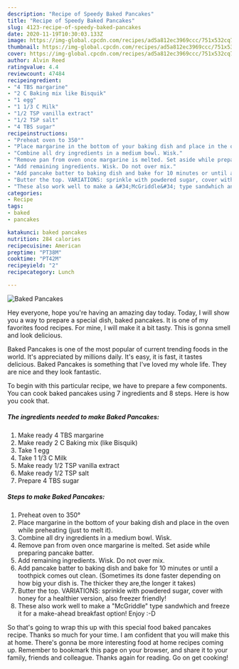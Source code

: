 ```yaml
---
description: "Recipe of Speedy Baked Pancakes"
title: "Recipe of Speedy Baked Pancakes"
slug: 4123-recipe-of-speedy-baked-pancakes
date: 2020-11-19T10:30:03.133Z
image: https://img-global.cpcdn.com/recipes/ad5a812ec3969ccc/751x532cq70/baked-pancakes-recipe-main-photo.jpg
thumbnail: https://img-global.cpcdn.com/recipes/ad5a812ec3969ccc/751x532cq70/baked-pancakes-recipe-main-photo.jpg
cover: https://img-global.cpcdn.com/recipes/ad5a812ec3969ccc/751x532cq70/baked-pancakes-recipe-main-photo.jpg
author: Alvin Reed
ratingvalue: 4.4
reviewcount: 47484
recipeingredient:
- "4 TBS margarine"
- "2 C Baking mix like Bisquik"
- "1 egg"
- "1 1/3 C Milk"
- "1/2 TSP vanilla extract"
- "1/2 TSP salt"
- "4 TBS sugar"
recipeinstructions:
- "Preheat oven to 350°"
- "Place margarine in the bottom of your baking dish and place in the oven while preheating (just to melt it)."
- "Combine all dry ingredients in a medium bowl. Wisk."
- "Remove pan from oven once margarine is melted. Set aside while preparing pancake batter."
- "Add remaining ingredients. Wisk. Do not over mix."
- "Add pancake batter to baking dish and bake for 10 minutes or until a toothpick comes out clean. (Sometimes its done faster depending on how big your dish is. The thicker they are,the longer it takes)"
- "Butter the top. VARIATIONS: sprinkle with powdered sugar, cover with honey for a healthier version, also freezer friendly!"
- "These also work well to make a &#34;McGriddle&#34; type sandwhich and freeze it for a make-ahead breakfast option! Enjoy :-D"
categories:
- Recipe
tags:
- baked
- pancakes

katakunci: baked pancakes 
nutrition: 284 calories
recipecuisine: American
preptime: "PT38M"
cooktime: "PT42M"
recipeyield: "2"
recipecategory: Lunch

---
```



![Baked Pancakes](https://img-global.cpcdn.com/recipes/ad5a812ec3969ccc/751x532cq70/baked-pancakes-recipe-main-photo.jpg)

Hey everyone, hope you're having an amazing day today. Today, I will show you a way to prepare a special dish, baked pancakes. It is one of my favorites food recipes. For mine, I will make it a bit tasty. This is gonna smell and look delicious.



Baked Pancakes is one of the most popular of current trending foods in the world. It's appreciated by millions daily. It's easy, it is fast, it tastes delicious. Baked Pancakes is something that I've loved my whole life. They are nice and they look fantastic.


To begin with this particular recipe, we have to prepare a few components. You can cook baked pancakes using 7 ingredients and 8 steps. Here is how you cook that.

<!--inarticleads1-->

##### The ingredients needed to make Baked Pancakes:

1. Make ready 4 TBS margarine
1. Make ready 2 C Baking mix (like Bisquik)
1. Take 1 egg
1. Take 1 1/3 C Milk
1. Make ready 1/2 TSP vanilla extract
1. Make ready 1/2 TSP salt
1. Prepare 4 TBS sugar




<!--inarticleads2-->

##### Steps to make Baked Pancakes:

1. Preheat oven to 350°
1. Place margarine in the bottom of your baking dish and place in the oven while preheating (just to melt it).
1. Combine all dry ingredients in a medium bowl. Wisk.
1. Remove pan from oven once margarine is melted. Set aside while preparing pancake batter.
1. Add remaining ingredients. Wisk. Do not over mix.
1. Add pancake batter to baking dish and bake for 10 minutes or until a toothpick comes out clean. (Sometimes its done faster depending on how big your dish is. The thicker they are,the longer it takes)
1. Butter the top. VARIATIONS: sprinkle with powdered sugar, cover with honey for a healthier version, also freezer friendly!
1. These also work well to make a &#34;McGriddle&#34; type sandwhich and freeze it for a make-ahead breakfast option! Enjoy :-D




So that's going to wrap this up with this special food baked pancakes recipe. Thanks so much for your time. I am confident that you will make this at home. There's gonna be more interesting food at home recipes coming up. Remember to bookmark this page on your browser, and share it to your family, friends and colleague. Thanks again for reading. Go on get cooking!
